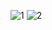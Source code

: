 ![1](https://user-images.githubusercontent.com/92383587/214122090-7cbbdee9-7a83-4796-b771-b4a51327b2c1.png)
![2](https://user-images.githubusercontent.com/92383587/214122095-abd1b3b8-98ba-4f4b-a2e2-83124eeacd33.jpg)
